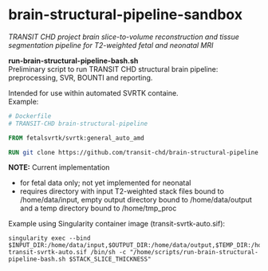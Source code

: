 # brain-structural-pipeline-sandbox

_TRANSIT CHD project brain slice-to-volume reconstruction and tissue segmentation pipeline for T2-weighted fetal and neonatal MRI_

__run-brain-structural-pipeline-bash.sh__  
Preliminary script to run TRANSIT CHD structural brain pipeline: preprocessing, SVR, BOUNTI and reporting. 

Intended for use within automated SVRTK containe.  
Example:
```dockerfile
# Dockerfile 
# TRANSIT-CHD brain-structural-pipeline

FROM fetalsvrtk/svrtk:general_auto_amd

RUN git clone https://github.com/transit-chd/brain-structural-pipeline /home/scripts
```

__NOTE:__ Current implementation 
* for fetal data only; not yet implemented for neonatal
* requires directory with input T2-weighted stack files bound to /home/data/input, empty output directory bound to /home/data/output and a temp directory bound to /home/tmp_proc

Example using Singularity container image (transit-svrtk-auto.sif):
```shell
singularity exec --bind $INPUT_DIR:/home/data/input,$OUTPUT_DIR:/home/data/output,$TEMP_DIR:/home/tmp_proc transit-svrtk-auto.sif /bin/sh -c "/home/scripts/run-brain-structural-pipeline-bash.sh $STACK_SLICE_THICKNESS"
```